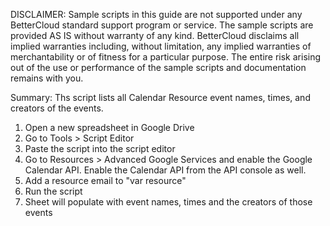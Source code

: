 DISCLAIMER: Sample scripts in this guide are not supported under any BetterCloud standard support program or service. The sample scripts are provided AS IS without warranty of any kind. BetterCloud disclaims all implied warranties including, without limitation, any implied warranties of merchantability or of fitness for a particular purpose. The entire risk arising out of the use or performance of the sample scripts and documentation remains with you.

Summary: Ths script lists all Calendar Resource event names, times, and creators of the events.

1) Open a new spreadsheet in Google Drive
2) Go to Tools > Script Editor
3) Paste the script into the script editor
4) Go to Resources > Advanced Google Services and enable the Google Calendar API. Enable the Calendar API from the API console as well.
5) Add a resource email to "var resource"
6) Run the script
7) Sheet will populate with event names, times and the creators of those events
